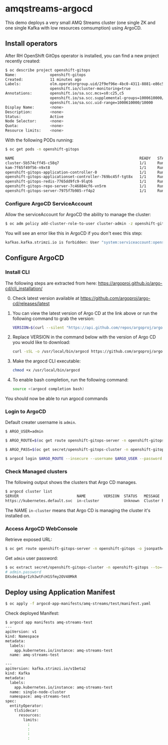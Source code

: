 # amqstreams-argocd

This demo deploys a very small AMQ Streams cluster (one single ZK and one single Kafka with low resources comsumption) using ArgoCD.

## Install operators

After RH OpenShift GitOps operator is installed, you can find a new project recently created:

```bash
$ oc describe project openshift-gitops
Name:               openshift-gitops
Created:            11 minutes ago
Labels:             olm.operatorgroup.uid/2f9ef96e-4bc0-4311-8881-e86c51f3bc99=
                    openshift.io/cluster-monitoring=true
Annotations:        openshift.io/sa.scc.mcs=s0:c25,c5
                    openshift.io/sa.scc.supplemental-groups=1000610000/10000
                    openshift.io/sa.scc.uid-range=1000610000/10000
Display Name:       <none>
Description:        <none>
Status:             Active
Node Selector:      <none>
Quota:              <none>
Resource limits:    <none>
```

With the following PODs running:

```bash
$ oc get pods -n openshift-gitops

NAME                                                        READY   STATUS    RESTARTS   AGE
cluster-5b574cff45-c58q7                                    1/1     Running   0          17m
kam-7f65f49f56-n9xt8                                        1/1     Running   0          17m
openshift-gitops-application-controller-0                   1/1     Running   0          17m
openshift-gitops-applicationset-controller-769bc45f-tgt8x   1/1     Running   0          17m
openshift-gitops-redis-7765dd9fc9-9lqt6                     1/1     Running   0          17m
openshift-gitops-repo-server-7c46884cf6-vn5rm               1/1     Running   0          17m
openshift-gitops-server-7975f7b985-rf4p2                    1/1     Running   0          17m
```

### Configure ArgoCD ServiceAccount

Allow the serviceAccount for ArgoCD the ability to manage the cluster:

```bash
$ oc adm policy add-cluster-role-to-user cluster-admin -z openshift-gitops-argocd-application-controller -n openshift-gitops
```

You will see an error like this in ArgoCD if you don't exec this step:

```bash
kafkas.kafka.strimzi.io is forbidden: User "system:serviceaccount:openshift-gitops:openshift-gitops-argocd-application-controller" cannot create resource "kafkas" in API group "kafka.strimzi.io" in the namespace "amq-streams-test"
```

## Configure ArgoCD

### Install CLI

The following steps are extracted from here: https://argoproj.github.io/argo-cd/cli_installation/

0. Check latest version available at https://github.com/argoproj/argo-cd/releases/latest

1. You can view the latest version of Argo CD at the link above or run the following command to grab the version:
    ```bash
    VERSION=$(curl --silent "https://api.github.com/repos/argoproj/argo-cd/releases/latest" | grep '"tag_name"' | sed -E 's/.*"([^"]+)".*/\1/')
    ```
2. Replace VERSION in the command below with the version of Argo CD you would like to download:
    ```bash
    curl -sSL -o /usr/local/bin/argocd https://github.com/argoproj/argo-cd/releases/download/$VERSION/argocd-linux-amd64
    ```
3. Make the argocd CLI executable:
    ```bash
    chmod +x /usr/local/bin/argocd
    ```
4. To enable bash completion, run the following command:
    ```bash
    source <(argocd completion bash)
    ```

You should now be able to run argocd commands

### Login to ArgoCD

Default creater username is ```admin```.

```bash
$ ARGO_USER=admin

$ ARGO_ROUTE=$(oc get route openshift-gitops-server -n openshift-gitops -o jsonpath='{.spec.host}{"\n"}')

$ ARGO_PASS=$(oc get secret/openshift-gitops-cluster -n openshift-gitops -o jsonpath='{.data.admin\.password}' | base64 -d)

$ argocd login $ARGO_ROUTE --insecure --username $ARGO_USER --password $ARGO_PASS
```

### Check Managed clusters

The following output shows the clusters that Argo CD manages.

```bash
$ argocd cluster list
SERVER                          NAME        VERSION  STATUS   MESSAGE
https://kubernetes.default.svc  in-cluster           Unknown  Cluster has no application and not being monitored.
```
The NAME ```in-cluster``` means that Argo CD is managing the cluster it's installed on.

### Access ArgoCD WebConsole

Retrieve exposed URL:

```bash
$ oc get route openshift-gitops-server -n openshift-gitops -o jsonpath='{.spec.host}{"\n"}'
```
Get ```admin``` user password:

```bash
$ oc extract secret/openshift-gitops-cluster -n openshift-gitops --to=-
# admin.password
DXsdeiAbgrIzh3wtFcH1Sfmy2OV40MkR
```

## Deploy using Application Manifest

```bash
$ oc apply -f argocd-app-manifests/amq-streams/test/manifest.yaml
```

Check deployed Manifest:

```bash
$ argocd app manifests amq-streams-test
---
apiVersion: v1
kind: Namespace
metadata:
  labels:
    app.kubernetes.io/instance: amq-streams-test
  name: amq-streams-test

---
apiVersion: kafka.strimzi.io/v1beta2
kind: Kafka
metadata:
  labels:
    app.kubernetes.io/instance: amq-streams-test
  name: single-node-cluster
  namespace: amq-streams-test
spec:
  entityOperator:
    tlsSidecar:
      resources:
        limits:
          :
          :
          :
          :
```
